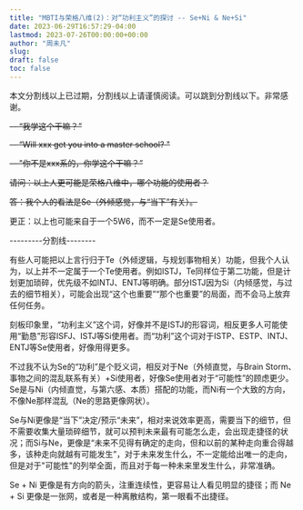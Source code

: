 ```yaml
---
title: "MBTI与荣格八维(2)：对“功利主义”的探讨 -- Se+Ni & Ne+Si"
date: 2023-06-29T16:57:29-04:00
lastmod: 2023-07-26T00:00:00+00:00
author: "周未凡"
slug:
draft: false
toc: false
---
```

<p>本文分割线以上已过期，分割线以上请谨慎阅读。可以跳到分割线以下。非常感谢。</p>
<del>
<p>-- “我学这个干嘛？”</p>
<p>-- “Will xxx get you into a master school? "</p>
<p>-- "你不是xxx系的，你学这个干嘛？”</p>
<p></p>
<p>请问：以上人更可能是荣格八维中，哪个功能的使用者？</p>
<p>答：我个人的看法是Se（外倾感觉，与“当下”有关）。</p></del>
<p>更正：以上也可能来自于一个5W6，而不一定是Se使用者。</p>
<p>---------分割线--------</p>
<p>有些人可能把以上言行归于Te（外倾逻辑，与规划事物相关）功能，但我个人认为，以上并不一定属于一个Te使用者。例如ISTJ，Te同样位于第二功能，但是计划更加琐碎，优先级不如INTJ、ENTJ等明确。部分ISTJ因为Si（内倾感觉，与过去的细节相关），可能会出现“这个也重要”“那个也重要”的局面，而不会马上放弃任何任务。</p>
<p>刻板印象里，“功利主义”这个词，好像并不是ISTJ的形容词，相反更多人可能使用“勤恳”形容ISFJ、ISTJ等Si使用者。而“功利”这个词对于ISTP、ESTP、INTJ、ENTJ等Se使用者，好像用得更多。</p>
<p>不过我不认为Se的“功利”是个贬义词，相反对于Ne（外倾直觉，与Brain Storm、事物之间的混乱联系有关）+Si使用者，好像Se使用者对于“可能性”的顾虑更少。Se是与Ni（内倾直觉，与第六感、本质）搭配的功能，而Ni有一个大致的方向，不像Ne那样混乱（Ne的思路更像网状）。<p>
<p>Se与Ni更像是“当下”决定/预示“未来”，相对来说效率更高，需要当下的细节，但不需要收集大量琐碎细节，就可以预判未来最有可能怎么走，会出现走捷径的状况；而Si与Ne，更像是“未来不见得有确定的走向，但和以前的某种走向重合得越多，该种走向就越有可能发生”，对于未来发生什么，不一定能给出唯一的走向，但是对于"可能性"的列举全面，而且对于每一种未来里发生什么，非常准确。<p>
<p>Se + Ni 更像是有方向的箭头，注重连续性，更容易让人看见明显的捷径；而 Ne + Si 更像是一张网，或者是一种离散结构，第一眼看不出捷径。</p>